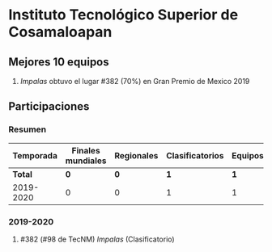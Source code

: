 ---
---

# Instituto Tecnológico Superior de Cosamaloapan

## Mejores 10 equipos

1. _Impalas_ obtuvo el lugar #382 (70%) en Gran Premio de Mexico 2019

## Participaciones

### Resumen

| Temporada | Finales mundiales | Regionales | Clasificatorios | Equipos |
| --- | --- | --- | --- | --- |
| **Total** | **0** | **0** | **1** | **1** |
| 2019-2020 | 0 | 0 | 1 | 1 |

### 2019-2020

1. #382 (#98 de TecNM) _Impalas_ (Clasificatorio)



